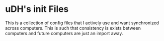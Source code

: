 uDH's init Files
================
This is a collection of config files that I actively use and want synchronized across computers.
This is such that consistency is exists between computers and future computers are just an import away.
